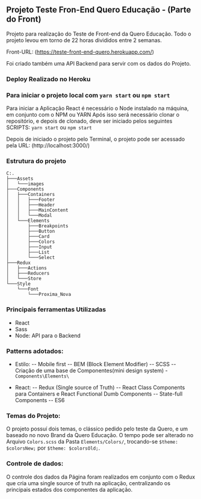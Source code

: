 ## Projeto Teste Fron-End Quero Educação - (Parte do Front)

Projeto para realização do Teste de Front-end da Quero Educação.
Todo o projeto levou em torno de 22 horas divididos entre 2 semanas.

Front-URL: (https://teste-front-end-quero.herokuapp.com/)

Foi criado também uma API Backend para servir com os dados do Projeto.


### Deploy Realizado no Heroku


### Para iniciar o projeto local com `yarn start` ou `npm start`

Para iniciar a Aplicação React é necessário o Node instalado na máquina, em conjunto com o NPM ou YARN 
Após isso será necessário clonar o repositório, e depois de clonado, deve ser iniciado pelos seguintes SCRIPTS: `yarn start` ou `npm start`

Depois de iniciado o projeto pelo Terminal, o projeto pode ser acessado pela URL: (http://localhost:3000/)

### Estrutura do projeto
```
C:.
├───Assets
│   └───images
├───Components
│   ├───Containers
│   │   ├───Footer
│   │   ├───Header
│   │   ├───MainContent
│   │   └───Modal
│   └───Elements
│       ├───Breakpoints
│       ├───Button
│       ├───Card
│       ├───Colors
│       ├───Input
│       ├───List
│       └───Select
├───Redux
│   ├───Actions
│   ├───Reducers
│   └───Store
└───Style
    └───Font
        └───Proxima_Nova
```
### Principais ferramentas Utilizadas

- React
- Sass
- Node: API para o Backend

### Patterns adotados:

- Estilo:
-- Mobile first
-- BEM (Block Element Modifier)
-- SCSS
-- Criação de uma base de Componentes(mini design system) - `Components\Elements\`

- React:
-- Redux (Single source of Truth)
-- React Class Components para Containers e React Functional Dumb Components
-- State-full Components
-- ES6 

### Temas do Projeto:

O projeto possuí dois temas, o clássico pedido pelo teste da Quero, e um baseado no novo Brand da Quero Educação.
O tempo pode ser alterado no Arquivo `Colors.scss` da Pasta `Elements/Colors/`, trocando-se `$theme: $colorsNew;` por `$theme: $colorsOld;`.

### Controle de dados:

O controle dos dados da Página foram realizados em conjunto com o Redux que cria uma single source of truth na aplicação, centralizando os principais estados dos componentes da aplicação.
